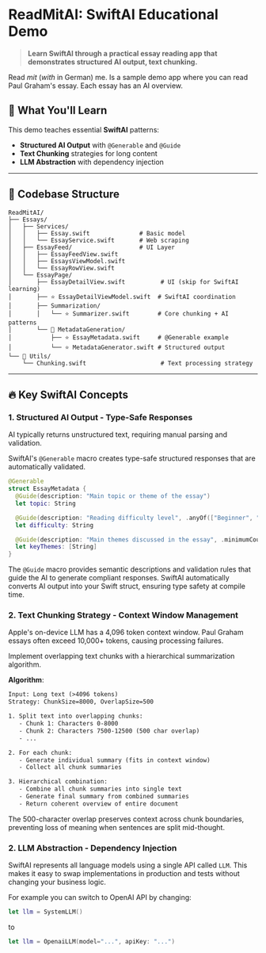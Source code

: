 # ReadMitAI: SwiftAI Educational Demo

> **Learn SwiftAI through a practical essay reading app that demonstrates structured AI output, text chunking.**

Read _mit_ (_with_ in German) me. Is a sample demo app where you can read Paul Graham's essay. Each essay has an AI overview.

## 🎯 What You'll Learn

This demo teaches essential **SwiftAI** patterns:

- **Structured AI Output** with `@Generable` and `@Guide`
- **Text Chunking** strategies for long content
- **LLM Abstraction** with dependency injection

---

## 📁 Codebase Structure

```text
ReadMitAI/
├── Essays/
│   ├── Services/
│   │   ├── Essay.swift              # Basic model
│   │   └── EssayService.swift       # Web scraping
│   ├── EssayFeed/                   # UI Layer
│   │   ├── EssayFeedView.swift
│   │   ├── EssaysViewModel.swift
│   │   └── EssayRowView.swift
│   └── EssayPage/
│       ├── EssayDetailView.swift          # UI (skip for SwiftAI learning)
│       ├── ⭐ EssayDetailViewModel.swift  # SwiftAI coordination
│       ├── Summarization/
│       │   └── ⭐ Summarizer.swift        # Core chunking + AI patterns
│       └── 📁 MetadataGeneration/
│           ├── ⭐ EssayMetadata.swift     # @Generable example
│           └── ⭐ MetadataGenerator.swift # Structured output
└── 📁 Utils/
    └── Chunking.swift                     # Text processing strategy
```

---

## 🔥 Key SwiftAI Concepts

### 1. Structured AI Output - Type-Safe Responses

AI typically returns unstructured text, requiring manual parsing and validation.

SwiftAI's `@Generable` macro creates type-safe structured responses that are automatically validated.

```swift
@Generable
struct EssayMetadata {
  @Guide(description: "Main topic or theme of the essay")
  let topic: String

  @Guide(description: "Reading difficulty level", .anyOf(["Beginner", "Intermediate", "Advanced"]))
  let difficulty: String

  @Guide(description: "Main themes discussed in the essay", .minimumCount(1), .maximumCount(3))
  let keyThemes: [String]
}
```

The `@Guide` macro provides semantic descriptions and validation rules that guide the AI to generate compliant responses. SwiftAI automatically converts AI output into your Swift struct, ensuring type safety at compile time.

### 2. Text Chunking Strategy - Context Window Management

Apple's on-device LLM has a 4,096 token context window. Paul Graham essays often exceed 10,000+ tokens, causing processing failures.

Implement overlapping text chunks with a hierarchical summarization algorithm.

**Algorithm**:

```txt
Input: Long text (>4096 tokens)
Strategy: ChunkSize=8000, OverlapSize=500

1. Split text into overlapping chunks:
   - Chunk 1: Characters 0-8000
   - Chunk 2: Characters 7500-12500 (500 char overlap)
   - ...

2. For each chunk:
   - Generate individual summary (fits in context window)
   - Collect all chunk summaries

3. Hierarchical combination:
   - Combine all chunk summaries into single text
   - Generate final summary from combined summaries
   - Return coherent overview of entire document
```

The 500-character overlap preserves context across chunk boundaries, preventing loss of meaning when sentences are split mid-thought.

### 2. LLM Abstraction - Dependency Injection

SwiftAI represents all language models using a single API called `LLM`. This makes it easy to swap implementations in production and tests without changing your business logic.

For example you can switch to OpenAI API by changing:

```swift
let llm = SystemLLM()
```

to

```swift
let llm = OpenaiLLM(model="...", apiKey: "...")
```

